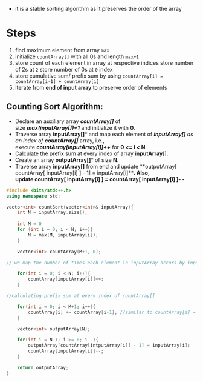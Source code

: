- it is a stable sorting algorithm as it preserves the order of the array

# Steps
1. find maximum element from array `max` 
2. initialize `countArray[]` with all 0s and length `max+1`
3. store count of each element in array at respective indices
	   store number of 2s at `2`
	   store number of 0s at `0` index
4. store cumulative sum/ prefix sum by using `countArray[i] = countArray[i-1] + countArray[i]`
5. iterate from **end of input array** to preserve order of elements

## Counting Sort Algorithm:
- Declare an auxiliary array ***countArray[]*** of size ***max(inputArray[])+1*** and initialize it with ****0****.
- Traverse array **inputArray[]*** and map each element of ***inputArray[]** as an index of **countArray[]*** array, i.e., execute ***countArray[inputArray[i]]++*** for **0 <= i < N**.
- Calculate the prefix sum at every index of array **inputArray**[].
- Create an array **outputArray[]*** of size **N**.
- Traverse array **inputArray[]** from end and update **outputArray[ countArray[ inputArray[i] ] - 1] = inputArray[i]****. Also, update **countArray[ inputArray[i] ] = countArray[ inputArray[i] ]- -**** 

```cpp
#include <bits/stdc++.h>
using namespace std;

vector<int> countSort(vector<int>& inputArray){
	int N = inputArray.size();
	
	int M = 0
	for (int i = 0; i < N; i++){
		M = max(M, inputArray[i]);
	}

	vector<int> countArray(M+1, 0);

// we map the number of times each element in inputArray occurs by inputting that into countArray as the index and incrementing that using ++

	for(int i = 0; i < N; i++){
		countArray[inputArray[i]]++;
	}

//calculating prefix sum at every index of countArray[]

	for(int i = 0; i < M+1; i++){
		countArray[i] += countArray[i-1]; //similar to countArray[i] = countArray[i] + countArray[i-1];
	}

	vector<int> outputArray(N);

	for(int i = N-1; i >= 0; i--){
		outputArray[countArray[intputArray[i]] - 1] = inputArray[i];
		countArray[inputArray[i]]--;
    }

    return outputArray;
}




```